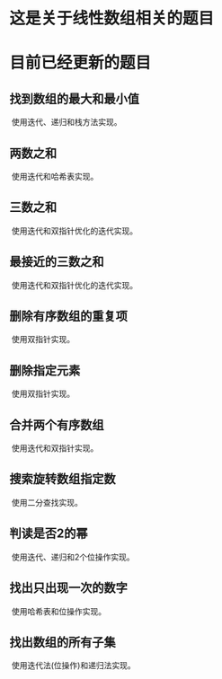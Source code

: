 # 这是关于线性数组相关的题目

# 目前已经更新的题目

## 找到数组的最大和最小值

​		使用迭代、递归和栈方法实现。

## 两数之和

​		使用迭代和哈希表实现。

## 三数之和

​		使用迭代和双指针优化的迭代实现。

## 最接近的三数之和

​		使用迭代和双指针优化的迭代实现。

## 删除有序数组的重复项

​		使用双指针实现。

## 删除指定元素

​		使用双指针实现。

## 合并两个有序数组

​		使用迭代和双指针实现。

## 搜索旋转数组指定数

​		使用二分查找实现。

## 判读是否2的幂

​		使用迭代、递归和2个位操作实现。

## 找出只出现一次的数字

​		使用哈希表和位操作实现。

## 找出数组的所有子集

​		使用迭代法(位操作)和递归法实现。